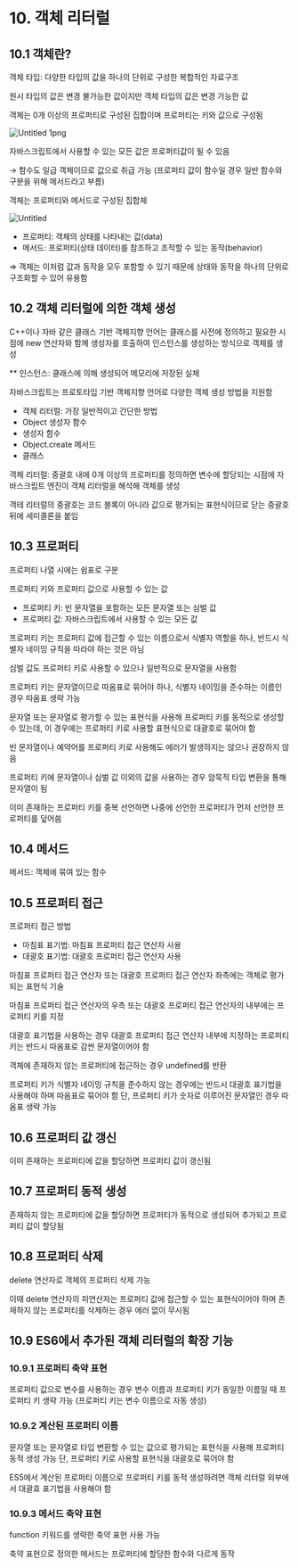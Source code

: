 # 10. 객체 리터럴

## 10.1 객체란?

객체 타입: 다양한 타입의 값을 하나의 단위로 구성한 복합적인 자료구조

원시 타입의 값은 변경 불가능한 값이지만 객체 타입의 값은 변경 가능한 값

객체는 0개 이상의 프로퍼티로 구성된 집합이며 프로퍼티는 키와 값으로 구성됨

![Untitled 1png](https://github.com/eunhye3333/TIL/assets/77559262/8c14c476-da8a-4078-b92e-724733b5e7c4)

자바스크립트에서 사용할 수 있는 모든 값은 프로퍼티값이 될 수 있음

→ 함수도 일급 객체이므로 값으로 취급 가능 (프로퍼티 값이 함수일 경우 일반 함수와 구분을 위해 메서드라고 부름)

객체는 프로퍼티와 메서드로 구성된 집합체

![Untitled](https://github.com/eunhye3333/TIL/assets/77559262/f98859b9-e489-42c4-933d-60333a36a1c2)

- 프로퍼티: 객체의 상태를 나타내는 값(data)
- 메서드: 프로퍼티(상태 데이터)를 참조하고 조작할 수 있는 동작(behavior)

⇒ 객체는 이처럼 값과 동작을 모두 포함할 수 있기 때문에 상태와 동작을 하나의 단위로 구조화할 수 있어 유용함



## 10.2 객체 리터럴에 의한 객체 생성

C++이나 자바 같은 클래스 기반 객체지향 언어는 클래스를 사전에 정의하고 필요한 시점에 new 연산자와 함께 생성자를 호출하여 인스턴스를 생성하는 방식으로 객체를 생성

** 인스턴스: 클래스에 의해 생성되어 메모리에 저장된 실체

자바스크립트는 프로토타입 기반 객체지향 언어로 다양한 객체 생성 방법을 지원함

- 객체 리터럴: 가장 일반적이고 간단한 방법
- Object 생성자 함수
- 생성자 함수
- Object.create 메서드
- 클래스

객체 리터럴: 중괄호 내에 0개 이상의 프로퍼티를 정의하면 변수에 할당되는 시점에 자바스크립트 엔진이 객체 리터럴을 해석해 객체를 생성

객테 리터럴의 중괄호는 코드 블록이 아니라 값으로 평가되는 표현식이므로 닫는 중괄호 뒤에 세미콜론을 붙임



## 10.3 프로퍼티

프로퍼티 나열 시에는 쉼표로 구분

프로퍼티 키와 프로퍼티 값으로 사용할 수 있는 값

- 프로퍼티 키: 빈 문자열을 포함하는 모든 문자열 또는 심벌 값
- 프로퍼티 값: 자바스크립트에서 사용할 수 있는 모든 값

프로퍼티 키는 프로퍼티 값에 접근할 수 있는 이름으로서 식별자 역할을 하나, 반드시 식별자 네이밍 규칙을 따라야 하는 것은 아님

심벌 값도 프로퍼티 키로 사용할 수 있으나 일반적으로 문자열을 사용함

프로퍼티 키는 문자열이므로 따옴표로 묶어야 하나, 식별자 네이밍을 준수하는 이름인 경우 따옴표 생략 가능

문자열 또는 문자열로 평가할 수 있는 표현식을 사용해 프로퍼티 키를 동적으로 생성할 수 있는데, 이 경우에는 프로퍼티 키로 사용할 표현식으로 대괄호로 묶어야 함

빈 문자열이나 예약어를 프로퍼티 키로 사용해도 에러가 발생하지는 않으나 권장하지 않음

프로퍼티 키에 문자열이나 심벌 값 이외의 값을 사용하는 경우 암묵적 타입 변환을 통해 문자열이 됨

이미 존재하는 프로퍼티 키를 중복 선언하면 나중에 선언한 프로퍼티가 먼저 선언한 프로퍼티를 덮어씀



## 10.4 메서드

메서드: 객체에 묶여 있는 함수



## 10.5 프로퍼티 접근

프로퍼티 접근 방법

- 마침표 표기법: 마침표 프로퍼티 접근 연산자 사용
- 대괄호 표기법: 대괄호 프로퍼티 접근 연산자 사용

마침표 프로퍼티 접근 연산자 또는 대괄호 프로퍼티 접근 연산자 좌측에는 객체로 평가되는 표현식 기술

마침표 프로퍼티 접근 연산자의 우측 또는 대괄호 프로퍼티 접근 연산자의 내부에는 프로퍼티 키를 지정

대괄호 표기법을 사용하는 경우 대괄호 프로퍼티 접근 연산자 내부에 지정하는 프로퍼티 키는 반드시 따옴표로 감싼 문자열이어야 함

객체에 존재하지 않는 프로퍼티에 접근하는 경우 undefined를 반환

프로퍼티 키가 식별자 네이밍 규칙을 준수하지 않는 경우에는 반드시 대괄호 표기법을 사용해야 하며 따옴표로 묶어야 함 단, 프로퍼티 키가 숫자로 이루어진 문자열인 경우 따옴표 생략 가능



## 10.6 프로퍼티 값 갱신

이미 존재하는 프로퍼티에 값을 할당하면 프로퍼티 값이 갱신됨



## 10.7 프로퍼티 동적 생성

존재하지 않는 프로퍼티에 값을 할당하면 프로퍼티가 동적으로 생성되어 추가되고 프로퍼티 값이 할당됨



## 10.8 프로퍼티 삭제

delete 연산자로 객체의 프로퍼티 삭제 가능

이때 delete 연산자의 피연산자는 프로퍼티 값에 접근할 수 있는 표현식이어야 하며 존재하지 않는 프로퍼티를 삭제하는 경우 에러 없이 무시됨



## 10.9 ES6에서 추가된 객체 리터럴의 확장 기능

### 10.9.1 프로퍼티 축약 표현

프로퍼티 값으로 변수를 사용하는 경우 변수 이름과 프로퍼티 키가 동일한 이름일 때 프로퍼티 키 생략 가능 (프로퍼티 키는 변수 이름으로 자동 생성)



### 10.9.2 계산된 프로퍼티 이름

문자열 또는 문자열로 타입 변환할 수 있는 값으로 평가되는 표현식을 사용해 프로퍼티 동적 생성 가능 단, 프로퍼티 키로 사용할 표현식을 대괄호로 묶어야 함

ES5에서 계산된 프로퍼티 이름으로 프로퍼티 키를 동적 생성하려면 객체 리터럴 외부에서 대괄효 표기법을 사용해야 함



### 10.9.3 메서드 축약 표현

function 키워드를 생략한 축약 표현 사용 가능

축약 표현으로 정의한 메서드는 프로퍼티에 할당한 함수와 다르게 동작
